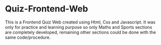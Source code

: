 # Quiz-Frontend-Web
This is a Frontend Quiz Web created using Html, Css and Javascript.
It was only for practice and learning purpose so only Maths and Sports sections are completely developed, remaining other sections could be done with the same code/procedure.
